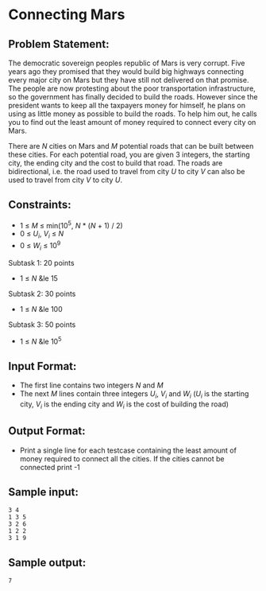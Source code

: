 # Connecting Mars

## Problem Statement: <br>
The democratic sovereign peoples republic of Mars is very corrupt. Five years ago they promised that they would build big highways connecting every major city on Mars but they have still not delivered on that promise. The people are now protesting about the poor transportation infrastructure, so the government has finally decided to build the roads. However since the president wants to keep all the taxpayers money for himself, he plans on using as little money as possible to build the roads. To help him out, he calls you to find out the least amount of money required to connect every city on Mars.

There are _N_ cities on Mars and _M_ potential roads that can be built between these cities. For each potential road, you are given 3 integers, the starting city, the ending city and the cost to build that road. The roads are bidirectional, i.e. the road used to travel from city _U_ to city _V_ can also be used to travel from city _V_ to city _U_.

## Constraints: <br>
 - 1 &le; _M_ &le; min(10<sup>5</sup>, _N_ * (_N_ + 1) / 2)
 - 0 &le; _U<sub>i</sub>_, _V<sub>i</sub>_ &le; _N_
 - 0 &le; _W<sub>i</sub>_ &le; 10<sup>9</sup>

Subtask 1: 20 points
 - 1 &le; _N_ &le 15

Subtask 2: 30 points
 - 1 &le; _N_ &le 100

Subtask 3: 50 points
 - 1 &le; _N_ &le 10<sup>5</sup>

## Input Format: <br>
 - The first line contains two integers _N_ and _M_
 - The next _M_ lines contain three integers _U<sub>i</sub>_, _V<sub>i</sub>_ and _W<sub>i</sub>_ (_U<sub>i</sub>_ is the starting city, _V<sub>i</sub>_ is the ending city and _W<sub>i</sub>_ is the cost of building the road)

## Output Format: <br>
 - Print a single line for each testcase containing the least amount of money required to connect all the cities. If the cities cannot be connected print -1

## Sample input: <br>
```
3 4
1 3 5
3 2 6
1 2 2
3 1 9
```

## Sample output: <br>
```
7
```
